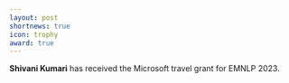 ```yaml
---
layout: post
shortnews: true
icon: trophy
award: true
---
```



<b>Shivani Kumari</b> has received the Microsoft travel grant for EMNLP 2023. 